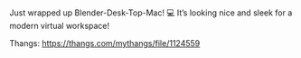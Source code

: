 Just wrapped up Blender-Desk-Top-Mac! 💻 It’s looking nice and sleek for a modern virtual workspace!

Thangs: https://thangs.com/mythangs/file/1124559
